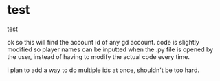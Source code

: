 # test
test

ok so this will find the account id of any gd account. code is slightly modified so player names can be inputted when the .py file is opened by the user, instead of having to modify the actual code every time.

i plan to add a way to do multiple ids at once, shouldn't be too hard.
